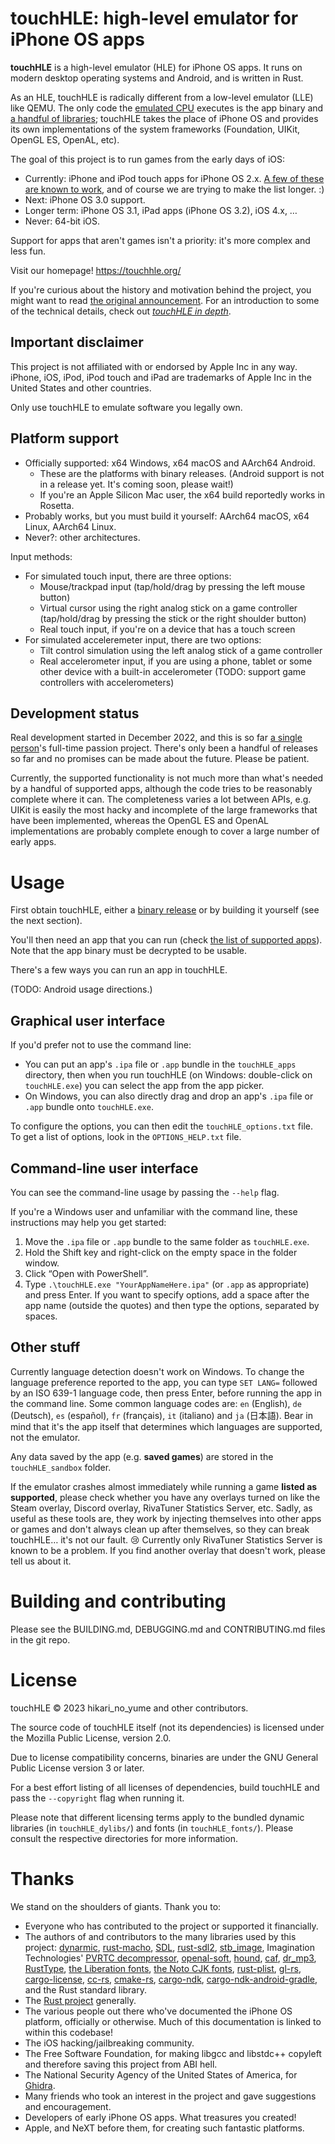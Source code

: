 # touchHLE: high-level emulator for iPhone OS apps

**touchHLE** is a high-level emulator (HLE) for iPhone OS apps. It runs on modern desktop operating systems and Android, and is written in Rust.

As an HLE, touchHLE is radically different from a low-level emulator (LLE) like QEMU. The only code the [emulated CPU](https://github.com/merryhime/dynarmic) executes is the app binary and [a handful of libraries](touchHLE_dylibs/); touchHLE takes the place of iPhone OS and provides its own implementations of the system frameworks (Foundation, UIKit, OpenGL ES, OpenAL, etc).

The goal of this project is to run games from the early days of iOS:

* Currently: iPhone and iPod touch apps for iPhone OS 2.x. [A few of these are known to work](APP_SUPPORT.md), and of course we are trying to make the list longer. :)
* Next: iPhone OS 3.0 support.
* Longer term: iPhone OS 3.1, iPad apps (iPhone OS 3.2), iOS 4.x, …
* Never: 64-bit iOS.

Support for apps that aren't games isn't a priority: it's more complex and less fun.

Visit our homepage! <https://touchhle.org/>

If you're curious about the history and motivation behind the project, you might want to read [the original announcement](https://hikari.noyu.me/blog/2023-02-06-touchhle-anouncement-thread-tech-games-me-and-passion-projects.html). For an introduction to some of the technical details, check out [_touchHLE in depth_](https://hikari.noyu.me/blog/2023-04-13-touchhle-in-depth-1-function-calls.html).

## Important disclaimer

This project is not affiliated with or endorsed by Apple Inc in any way. iPhone, iOS, iPod, iPod touch and iPad are trademarks of Apple Inc in the United States and other countries.

Only use touchHLE to emulate software you legally own.

## Platform support

* Officially supported: x64 Windows, x64 macOS and AArch64 Android.
  * These are the platforms with binary releases. (Android support is not in a release yet. It's coming soon, please wait!)
  * If you're an Apple Silicon Mac user, the x64 build reportedly works in Rosetta.
* Probably works, but you must build it yourself: AArch64 macOS, x64 Linux, AArch64 Linux.
* Never?: other architectures.

Input methods:

- For simulated touch input, there are three options:
  - Mouse/trackpad input (tap/hold/drag by pressing the left mouse button)
  - Virtual cursor using the right analog stick on a game controller (tap/hold/drag by pressing the stick or the right shoulder button)
  - Real touch input, if you're on a device that has a touch screen
- For simulated acceleremeter input, there are two options:
  - Tilt control simulation using the left analog stick of a game controller
  - Real accelerometer input, if you are using a phone, tablet or some other device with a built-in accelerometer (TODO: support game controllers with accelerometers)

## Development status

Real development started in December 2022, and this is so far [a single person](https://hikari.noyu.me/)'s full-time passion project. There's only been a handful of releases so far and no promises can be made about the future. Please be patient.

Currently, the supported functionality is not much more than what's needed by a handful of supported apps, although the code tries to be reasonably complete where it can. The completeness varies a lot between APIs, e.g. UIKit is easily the most hacky and incomplete of the large frameworks that have been implemented, whereas the OpenGL ES and OpenAL implementations are probably complete enough to cover a large number of early apps.

# Usage

First obtain touchHLE, either a [binary release](https://github.com/hikari-no-yume/touchHLE/releases) or by building it yourself (see the next section).

You'll then need an app that you can run (check [the list of supported apps](APP_SUPPORT.md)). Note that the app binary must be decrypted to be usable.

There's a few ways you can run an app in touchHLE.

(TODO: Android usage directions.)

## Graphical user interface

If you'd prefer not to use the command line:

* You can put an app's `.ipa` file or `.app` bundle in the `touchHLE_apps` directory, then when you run touchHLE (on Windows: double-click on `touchHLE.exe`) you can select the app from the app picker.
* On Windows, you can also directly drag and drop an app's `.ipa` file or `.app` bundle onto `touchHLE.exe`.

To configure the options, you can then edit the `touchHLE_options.txt` file. To get a list of options, look in the `OPTIONS_HELP.txt` file.

## Command-line user interface

You can see the command-line usage by passing the `--help` flag.

If you're a Windows user and unfamiliar with the command line, these instructions may help you get started:

1. Move the `.ipa` file or `.app` bundle to the same folder as `touchHLE.exe`.
2. Hold the Shift key and right-click on the empty space in the folder window.
3. Click “Open with PowerShell”.
4. Type `.\touchHLE.exe "YourAppNameHere.ipa"` (or `.app` as appropriate) and press Enter. If you want to specify options, add a space after the app name (outside the quotes) and then type the options, separated by spaces.

## Other stuff

Currently language detection doesn't work on Windows. To change the language preference reported to the app, you can type `SET LANG=` followed by an ISO 639-1 language code, then press Enter, before running the app in the command line. Some common language codes are: `en` (English), `de` (Deutsch), `es` (español), `fr` (français), `it` (italiano) and `ja` (日本語). Bear in mind that it's the app itself that determines which languages are supported, not the emulator.

Any data saved by the app (e.g. **saved games**) are stored in the `touchHLE_sandbox` folder.

If the emulator crashes almost immediately while running a game **listed as supported**, please check whether you have any overlays turned on like the Steam overlay, Discord overlay, RivaTuner Statistics Server, etc. Sadly, as useful as these tools are, they work by injecting themselves into other apps or games and don't always clean up after themselves, so they can break touchHLE… it's not our fault. 😢 Currently only RivaTuner Statistics Server is known to be a problem. If you find another overlay that doesn't work, please tell us about it.

# Building and contributing

Please see the BUILDING.md, DEBUGGING.md and CONTRIBUTING.md files in the git repo.

# License

touchHLE © 2023 hikari\_no\_yume and other contributors.

The source code of touchHLE itself (not its dependencies) is licensed under the Mozilla Public License, version 2.0.

Due to license compatibility concerns, binaries are under the GNU General Public License version 3 or later.

For a best effort listing of all licenses of dependencies, build touchHLE and pass the `--copyright` flag when running it.

Please note that different licensing terms apply to the bundled dynamic libraries (in `touchHLE_dylibs/`) and fonts (in `touchHLE_fonts/`). Please consult the respective directories for more information.

# Thanks

We stand on the shoulders of giants. Thank you to:

* Everyone who has contributed to the project or supported it financially.
* The authors of and contributors to the many libraries used by this project: [dynarmic](https://github.com/merryhime/dynarmic), [rust-macho](https://github.com/flier/rust-macho), [SDL](https://libsdl.org/), [rust-sdl2](https://github.com/Rust-SDL2/rust-sdl2), [stb\_image](https://github.com/nothings/stb), Imagination Technologies' [PVRTC decompressor](https://github.com/powervr-graphics/Native_SDK/blob/master/framework/PVRCore/texture/PVRTDecompress.cpp), [openal-soft](https://github.com/kcat/openal-soft), [hound](https://github.com/ruuda/hound), [caf](https://github.com/rustaudio/caf), [dr\_mp3](https://github.com/mackron/dr_libs), [RustType](https://gitlab.redox-os.org/redox-os/rusttype), [the Liberation fonts](https://github.com/liberationfonts/liberation-fonts), [the Noto CJK fonts](https://github.com/googlefonts/noto-cjk), [rust-plist](https://github.com/ebarnard/rust-plist), [gl-rs](https://github.com/brendanzab/gl-rs), [cargo-license](https://github.com/onur/cargo-license), [cc-rs](https://github.com/rust-lang/cc-rs), [cmake-rs](https://github.com/rust-lang/cmake-rs), [cargo-ndk](https://github.com/bbqsrc/cargo-ndk), [cargo-ndk-android-gradle](https://github.com/willir/cargo-ndk-android-gradle), and the Rust standard library.
* The [Rust project](https://www.rust-lang.org/) generally.
* The various people out there who've documented the iPhone OS platform, officially or otherwise. Much of this documentation is linked to within this codebase!
* The iOS hacking/jailbreaking community.
* The Free Software Foundation, for making libgcc and libstdc++ copyleft and therefore saving this project from ABI hell.
* The National Security Agency of the United States of America, for [Ghidra](https://ghidra-sre.org/).
* Many friends who took an interest in the project and gave suggestions and encouragement.
* Developers of early iPhone OS apps. What treasures you created!
* Apple, and NeXT before them, for creating such fantastic platforms.
